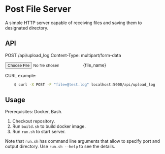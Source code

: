 # Post File Server

A simple HTTP server capable of receiving files and saving them to designated directory.

## API

POST /api/upload_log
Content-Type: multipart/form-data
<form><input type="file" name="file">{file_name}</input></form>

CURL example:
```bash
    $ curl -X POST -F "file=@test.log" localhost:5000/api/upload_log
```

## Usage

Prerequisites: Docker, Bash.

1. Checkout repository.
2. Run `build.sh` to build docker image.
3. Run `run.sh` to start server.

Note that `run.sh` has command line arguments that allow to specify port and output directory.
Use `run.sh --help` to see the details.
